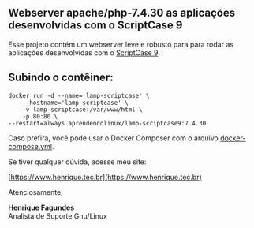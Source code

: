 ## Webserver apache/php-7.4.30 as aplicações desenvolvidas com o ScriptCase 9

Esse projeto contém um webserver leve e robusto para para rodar as aplicações desenvolvidas com o [ScriptCase 9](https://www.dokuwiki.org/dokuwiki).

## Subindo o contêiner:

    docker run -d --name='lamp-scriptcase' \
	    --hostname='lamp-scriptcase' \
	    -v lamp-scriptcase:/var/www/html \
	    -p 80:80 \
	--restart=always aprendendolinux/lamp-scriptcase9:7.4.30

Caso prefira, você pode usar o Docker Composer com o arquivo [docker-compose.yml](https://github.com/AprendendoLinux/lamp-scriptcase9/blob/main/7.4.30/docker-compose.yml).

Se tiver qualquer dúvida, acesse meu site:

[https://www.henrique.tec.br](https://www.henrique.tec.br)

Atenciosamente,

**Henrique Fagundes** \
Analista de Suporte Gnu/Linux

